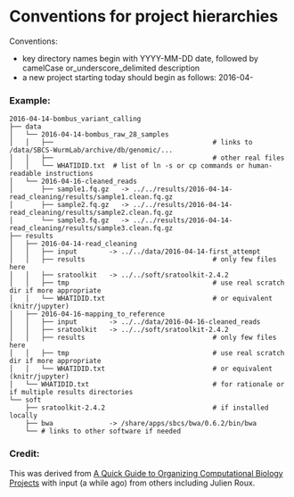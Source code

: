 Conventions for project hierarchies
=====

Conventions: 
* key directory names begin with YYYY-MM-DD date, followed by camelCase or_underscore_delimited description
* a new project starting today should begin as follows: 
  2016-04-



### Example: 
```
2016-04-14-bombus_variant_calling
├── data
│   └── 2016-04-14-bombus_raw_28_samples
│   │   ├──                                        # links to /data/SBCS-WurmLab/archive/db/genomic/...                 
│   │   ├──                                        # other real files
│   │   └── WHATIDID.txt  # list of ln -s or cp commands or human-readable instructions 
│   └── 2016-04-16-cleaned_reads
│       ├── sample1.fq.gz   -> ../../results/2016-04-14-read_cleaning/results/sample1.clean.fq.gz
│       ├── sample2.fq.gz   -> ../../results/2016-04-14-read_cleaning/results/sample2.clean.fq.gz
│       └── sample3.fq.gz   -> ../../results/2016-04-14-read_cleaning/results/sample3.clean.fq.gz
├── results
│   ├── 2016-04-14-read_cleaning
│   │   ├── input        -> ../../data/2016-04-14-first_attempt
│   │   ├── results                                # only few files here
│   │   ├── sratoolkit   -> ../../soft/sratoolkit-2.4.2
│   │   ├── tmp                                    # use real scratch dir if more appropriate
│   │   └── WHATIDID.txt                           # or equivalent (knitr/jupyter)
│   ├── 2016-04-16-mapping_to_reference
│   │   ├── input        -> ../../data/2016-04-16-cleaned_reads
│   │   ├── sratoolkit   -> ../../soft/sratoolkit-2.4.2
│   │   ├── results                                # only few files here
│   │   ├── tmp                                    # use real scratch dir if more appropriate
│   │   └── WHATIDID.txt                           # or equivalent (knitr/jupyter)
│   └── WHATIDID.txt                               # for rationale or if multiple results directories
└── soft
    ├── sratoolkit-2.4.2                           # if installed locally
    ├── bwa              -> /share/apps/sbcs/bwa/0.6.2/bin/bwa
    └── # links to other software if needed
```

### Credit: 
This was derived from [A Quick Guide to Organizing Computational Biology Projects](http://journals.plos.org/ploscompbiol/article?id=10.1371/journal.pcbi.1000424) with input (a while ago) from others including Julien Roux.




